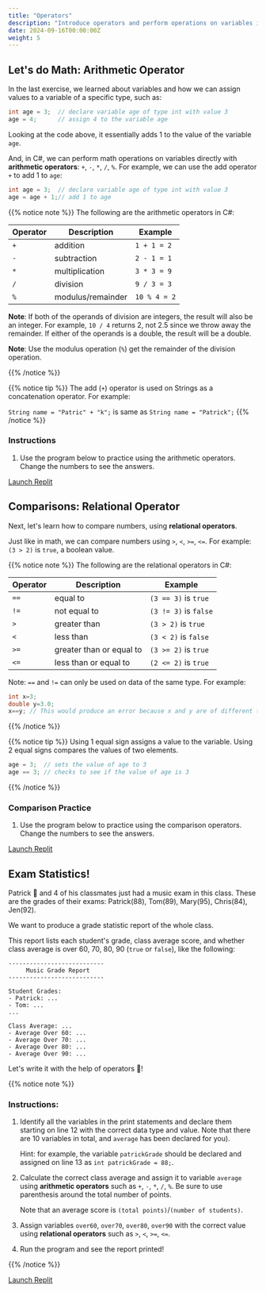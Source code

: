 ```yaml
---
title: "Operators"
description: "Introduce operators and perform operations on variables in C#."
date: 2024-09-16T00:00:00Z
weight: 5
---
```


## Let's do Math: Arithmetic Operator

In the last exercise, we learned about variables and how we can assign values to a variable of a specific type, such as:

```C#
int age = 3;  // declare variable age of type int with value 3
age = 4;      // assign 4 to the variable age
```

Looking at the code above, it essentially adds 1 to the value of the variable `age`. 

And, in C#, we can perform math operations on variables directly with **arithmetic operators**: `+`, `-`, `*`, `/`, `%`.
For example, we can use the add operator `+` to add 1 to `age`:

```c#
int age = 3;  // declare variable age of type int with value 3
age = age + 1;// add 1 to age
```

{{% notice note %}}
The following are the arithmetic operators in C#:

**Operator** | **Description** | **Example**
------|------|--------
`+` | addition | `1 + 1 = 2`
`-` | subtraction | `2 - 1 = 1`
`*` | multiplication | `3 * 3 = 9`
`/` | division | `9 / 3 = 3`
`%` | modulus/remainder | `10 % 4 = 2`

**Note**: If both of the operands of division are integers, the result will also be an integer. For example, `10 / 4` returns 2, not 2.5 since we throw away the remainder. If either of the operands is a double, the result will be a double.

**Note**: Use the modulus operation (`%`) get the remainder of the division operation.

{{% /notice %}}

{{% notice tip %}}
The add (`+`) operator is used on Strings as a concatenation operator. For example:

`String name = "Patric" + "k";` is same as `String name = "Patrick";`
{{% /notice %}}

### Instructions
1. Use the program below to practice using the arithmetic operators. Change the numbers to see the answers.

<a class="my-2 mx-4 btn btn-info" href="https://replit.com/@nuevofoundation/CSharpBasicsOperators" target="_blank">Launch Replit</a>

## Comparisons: Relational Operator

Next, let's learn how to compare numbers, using **relational operators**.

Just like in math, we can compare numbers using `>`, `<`, `>=`, `<=`. For example: `(3 > 2)` is `true`, a boolean value.

{{% notice note %}}
The following are the relational operators in C#:

**Operator** | **Description** | **Example**
------| ------| ------
`==` | equal to | `(3 == 3)` is `true`
`!=` | not equal to | `(3 != 3)` is `false`
`>` | greater than | `(3 > 2)` is `true`
`<` | less than | `(3 < 2)` is `false`
`>=` | greater than or equal to | `(3 >= 2)` is `true`
`<=` | less than or equal to | `(2 <= 2)` is `true`

Note: `==` and `!=` can only be used on data of the same type. For example:
```csharp
int x=3; 
double y=3.0; 
x==y; // This would produce an error because x and y are of different types.
```

{{% /notice %}}

{{% notice tip %}}
Using 1 equal sign assigns a value to the variable. Using 2 equal signs compares the values of two elements.

```csharp
age = 3;  // sets the value of age to 3
age == 3; // checks to see if the value of age is 3
```
{{% /notice %}}

### Comparison Practice

1. Use the program below to practice using the comparison operators. Change the numbers to see the answers.

<a class="my-2 mx-4 btn btn-info" href="https://replit.com/@nuevofoundation/CSharpBasicsRelationalOperators" target="_blank">Launch Replit</a>

## Exam Statistics!

Patrick 🐥 and 4 of his classmates just had a music exam in this class. These are the grades of their exams: Patrick(88), Tom(89), Mary(95), Chris(84), Jen(92).

We want to produce a grade statistic report of the whole class. 

This report lists each student's grade, class average score, and whether class average is over 60, 70, 80, 90 (`true` or `false`), like the following:

```
---------------------------
     Music Grade Report    
---------------------------

Student Grades:          
- Patrick: ...
- Tom: ...
...

Class Average: ...
- Average Over 60: ...
- Average Over 70: ...
- Average Over 80: ...
- Average Over 90: ...
```

Let's write it with the help of operators 🎵!

{{% notice note %}}

### Instructions:

1. Identify all the variables in the print statements and declare them starting on line 12 with the correct data type and value. Note that there are 10 variables in total, and `average` has been declared for you).

   Hint: for example, the variable `patrickGrade` should be declared and assigned on line 13 as `int patrickGrade = 88;`.

2. Calculate the correct class average and assign it to variable `average` using **arithmetic operators** such as `+`, `-`, `*`, `/`, `%`.  Be sure to use parenthesis around the total number of points.

   Note that an average score is `(total points)`/`(number of students)`.

3. Assign variables `over60`, `over70`, `over80`, `over90` with the correct value using **relational operators** such as `>`, `<`, `>=`, `<=`.

4. Run the program and see the report printed!

{{% /notice %}}

<a class="my-2 mx-4 btn btn-info" href="https://replit.com/@nuevofoundation/CSharpBasicsOperatorPractice" target="_blank">Launch Replit</a>
